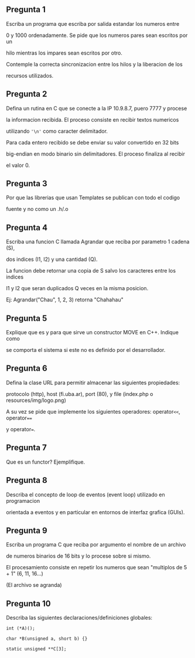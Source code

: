 ## Pregunta 1

Escriba un programa que escriba por salida estandar los numeros entre

0 y 1000 ordenadamente. Se pide que los numeros pares sean escritos por un

hilo mientras los impares sean escritos por otro.

Contemple la correcta sincronizacion entre los hilos y la liberacion de los

recursos utilizados.

## Pregunta 2
Defina un rutina en C que se conecte a la IP 10.9.8.7, puero 7777 y procese

la informacion recibida. El proceso consiste en recibir textos numericos

utilizando ``'\n'`` como caracter delimitador.

Para cada entero recibido se debe enviar su valor convertido en 32 bits

big-endian en modo binario sin delimitadores. El proceso finaliza al recibir

el valor 0.

## Pregunta 3
Por que las librerias que usan Templates se publican con todo el codigo

fuente y no como un .h/.o

## Pregunta 4
Escriba una funcion C llamada Agrandar que reciba por parametro 1 cadena (S),

dos indices (I1, I2) y una cantidad (Q).

La funcion debe retornar una copia de S salvo los caracteres entre los indices

I1 y I2 que seran duplicados Q veces en la misma posicion.

Ej: Agrandar("Chau", 1, 2, 3) retorna "Chahahau"

## Pregunta 5
Explique que es y para que sirve un constructor MOVE en C++. Indique como

se comporta el sistema si este no es definido por el desarrollador.

## Pregunta 6
Defina la clase URL para permitir almacenar las siguientes propiedades:

protocolo (http), host (fi.uba.ar), port (80), y file (index.php o resources/img/logo.png)

A su vez se pide que implemente los siguientes operadores: operator``<<``, operator``==``

y operator``=``.

## Pregunta 7
Que es un functor? Ejemplifique.

## Pregunta 8
Describa el concepto de loop de eventos (event loop) utilizado en programacion

orientada a eventos y en particular en entornos de interfaz grafica (GUIs).

## Pregunta 9
Escriba un programa C que reciba por argumento el nombre de un archivo

de numeros binarios de 16 bits y lo procese sobre si mismo.

El procesamiento consiste en repetir los numeros que sean "multiplos de 5 + 1" (6, 11, 16...)

(El archivo se agranda)

## Pregunta 10
Describa las siguientes declaraciones/definiciones globales:

```
int (*A)();

char *B(unsigned a, short b) {}

static unsigned **C[3];
```

